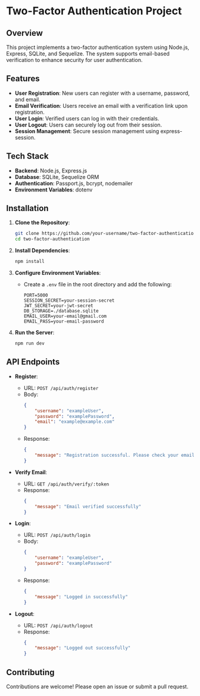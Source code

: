 # Two-Factor Authentication Project

## Overview
This project implements a two-factor authentication system using Node.js, Express, SQLite, and Sequelize. The system supports email-based verification to enhance security for user authentication.

## Features
- **User Registration**: New users can register with a username, password, and email.
- **Email Verification**: Users receive an email with a verification link upon registration.
- **User Login**: Verified users can log in with their credentials.
- **User Logout**: Users can securely log out from their session.
- **Session Management**: Secure session management using express-session.

## Tech Stack
- **Backend**: Node.js, Express.js
- **Database**: SQLite, Sequelize ORM
- **Authentication**: Passport.js, bcrypt, nodemailer
- **Environment Variables**: dotenv

## Installation
1. **Clone the Repository**:
    ```bash
    git clone https://github.com/your-username/two-factor-authentication.git
    cd two-factor-authentication
    ```

2. **Install Dependencies**:
    ```bash
    npm install
    ```

3. **Configure Environment Variables**:
    - Create a `.env` file in the root directory and add the following:
        ```plaintext
        PORT=5000
        SESSION_SECRET=your-session-secret
        JWT_SECRET=your-jwt-secret
        DB_STORAGE=./database.sqlite
        EMAIL_USER=your-email@gmail.com
        EMAIL_PASS=your-email-password
        ```

4. **Run the Server**:
    ```bash
    npm run dev
    ```

## API Endpoints
- **Register**:
    - URL: `POST /api/auth/register`
    - Body:
        ```json
        {
            "username": "exampleUser",
            "password": "examplePassword",
            "email": "example@example.com"
        }
        ```
    - Response:
        ```json
        {
            "message": "Registration successful. Please check your email for verification link."
        }
        ```

- **Verify Email**:
    - URL: `GET /api/auth/verify/:token`
    - Response:
        ```json
        {
            "message": "Email verified successfully"
        }
        ```

- **Login**:
    - URL: `POST /api/auth/login`
    - Body:
        ```json
        {
            "username": "exampleUser",
            "password": "examplePassword"
        }
        ```
    - Response:
        ```json
        {
            "message": "Logged in successfully"
        }
        ```

- **Logout**:
    - URL: `POST /api/auth/logout`
    - Response:
        ```json
        {
            "message": "Logged out successfully"
        }
        ```

## Contributing
Contributions are welcome! Please open an issue or submit a pull request.
